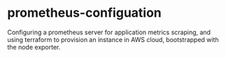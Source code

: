 # prometheus-configuation
Configuring a prometheus server for application metrics scraping, and using terraform to provision an instance in AWS cloud, bootstrapped with the node exporter.
